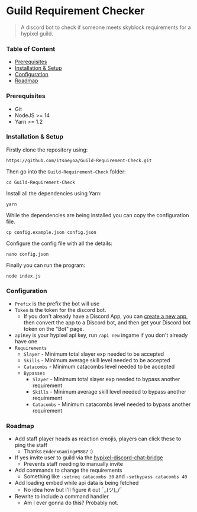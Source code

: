 # Guild Requirement Checker

> A discord bot to check if someone meets skyblock requirements for a hypixel guild.

### Table of Content

- [Prerequisites](#prerequisites)
- [Installation & Setup](#installation--setup)
- [Configuration](#configuration)
- [Roadmap](#roadmap)

### Prerequisites
- Git
- NodeJS >= 14
- Yarn >= 1.2

### Installation & Setup

Firstly clone the repository using:
```
https://github.com/itsneyoa/Guild-Requirement-Check.git
```
Then go into the `Guild-Requirement-Check` folder:
```
cd Guild-Requirement-Check
```
Install all the dependencies using Yarn:
```
yarn
```
While the dependencies are being installed you can copy the configuration file.
```
cp config.example.json config.json
```
Configure the config file with all the details:
```
nano config.json
```
Finally you can run the program:
```
node index.js
```

### Configuration
- `Prefix` is the prefix the bot will use
- `Token` is the token for the discord bot.
    - If you don't already have a Discord App, you can [create a new app](https://discord.com/developers), then convert the app to a Discord bot, and then get your Discord bot token on the "Bot" page.
- `apiKey` is your hypixel api key, run `/api new` ingame if you don't already have one
- `Requirements`
    - `Slayer` - Minimum total slayer exp needed to be accepted
    - `Skills` - Minimum average skill level needed to be accepted
    - `Catacombs` - Minimum catacombs level needed to be accepted
    - `Bypasses`
        - `Slayer` - Minimum total slayer exp needed to bypass another requirement
        - `Skills` - Minimum average skill level needed to bypass another requirement
        - `Catacombs` - Minimum catacombs level needed to bypass another requirement

### Roadmap
- Add staff player heads as reaction emojis, players can click these to ping the staff
    - Thanks `EnderxGaming#9887` :)
- If yes invite user to guild via the [hypixel-discord-chat-bridge](https://github.com/Senither/hypixel-discord-chat-bridge)
    - Prevents staff needing to manually invite
- Add commands to change the requirements
    - Something like `-setreq catacombs 30` and `-setbypass catacombs 40`
- Add loading embed while api data is being fetched
    - No idea how but I'll figure it out ¯\_(ツ)_/¯
- Rewrite to include a command handler
    - Am I ever gonna do this? Probably not.